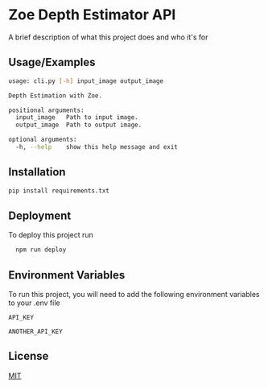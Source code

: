 
# Zoe Depth Estimator API

A brief description of what this project does and who it's for


## Usage/Examples

```Bash
usage: cli.py [-h] input_image output_image

Depth Estimation with Zoe.

positional arguments:
  input_image   Path to input image.
  output_image  Path to output image.

optional arguments:
  -h, --help    show this help message and exit
```


## Installation

```bash
pip install requirements.txt
```
    
## Deployment

To deploy this project run

```bash
  npm run deploy
```


## Environment Variables

To run this project, you will need to add the following environment variables to your .env file

`API_KEY`

`ANOTHER_API_KEY`


## License

[MIT](https://choosealicense.com/licenses/mit/)

